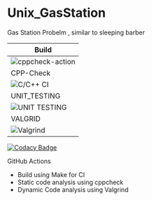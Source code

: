 # Unix_GasStation
Gas Station Probelm , similar to sleeping barber 



|Build|  
|-----|  
|![cppcheck-action](https://github.com/99002442/Unix_GasStation/workflows/cppcheck-action/badge.svg)|
|CPP-Check|
|![C/C++ CI](https://github.com/99002442/Unix_GasStation/workflows/C/C++%20CI/badge.svg)|                                                                                         
|UNIT_TESTING|
|![UNIT TESTING](https://github.com/99002442/Unix_GasStation/workflows/UNIT%20TESTING/badge.svg)|
|VALGRID|
|![Valgrind](https://github.com/99002442/Unix_GasStation/workflows/Valgrind/badge.svg)|\
[![Codacy Badge](https://app.codacy.com/project/badge/Grade/396eeae2cf00429294c8933917b6b280)](https://www.codacy.com/gh/99002442/Unix_GasStation/dashboard?utm_source=github.com&amp;utm_medium=referral&amp;utm_content=99002442/Unix_GasStation&amp;utm_campaign=Badge_Grade)


GitHub Actions
- Build using Make for CI
- Static code analysis using cppcheck
- Dynamic Code analysis using Valgrind
